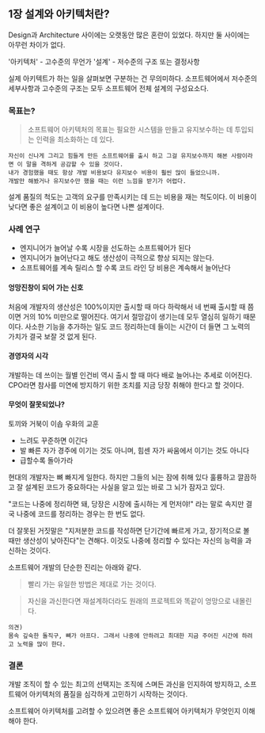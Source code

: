 ## 1장 설계와 아키텍처란?

Design과 Architecture 사이에는 오랫동안 많은 혼란이 있었다.
하지만 둘 사이에는 아무런 차이가 없다. 

'아키텍처' - 고수준의 무언가
'설계' - 저수준의 구조 또는 결정사항

실제 아키텍트가 하는 일을 살펴보면 구분하는 건 무의미하다.
소프트웨어에서 저수준의 세부사항과 고수준의 구조는 모두 소프트웨어 전체 설계의 구성요소다.

### 목표는?

> 소프트웨어 아키텍처의 목표는 필요한 시스템을 만들고 유지보수하는 데 투입되는 인력을 최소화하는 데 있다.

```
자신이 신나게 그리고 힘들게 만든 소프트웨어를 출시 하고 그걸 유지보수까지 해본 사람이라면 이 말을 격하게 공감할 수 있을 것이다.
내가 경험했을 때도 항상 개발 비용보다 유지보수 비용이 훨씬 많이 들었으니까.
개발만 해봤거나 유지보수만 했을 때는 이런 느낌을 받기가 어렵다.
```

설계 품질의 척도는 고객의 요구를 만족시키는 데 드는 비용을 재는 척도이다. 
이 비용이 낮다면 좋은 설계이고
이 비용이 높다면 나쁜 설계이다.

### 사례 연구

- 엔지니어가 늘어날 수록 시장을 선도하는 소프트웨어가 된다
- 엔지니어가 늘어난다고 해도 생산성이 극적으로 향상 되지는 않는다.
- 소프트웨어를 계속 릴리스 할 수록 코드 라인 당 비용은 계속해서 늘어난다

#### 엉망진창이 되어 가는 신호

처음에 개발자의 생산성은 100%이지만 출시할 때 마다 하락해서 네 번째 출시할 때 쯤이면 거의 10% 미만으로 떨어진다.
여기서 절망감이 생기는데 모두 열심히 일하기 때문이다.
사소한 기능을 추가하는 일도 코드 정리하는데 들이는 시간이 더 들면
그 노력의 가치가 결국 보잘 것 없게 된다.

#### 경영자의 시각

개발하는 데 쓰이는 월별 인건비 역시 출시 할 때 마다 배로 늘어나는 추세로 이어진다.
CPO라면 참사를 미연에 방지하기 위한 조치를 지금 당장 취해야 한다고 할 것이다.

#### 무엇이 잘못되었나?

토끼와 거북이 이솝 우화의 교훈

- 느려도 꾸준하면 이긴다
- 발 빠른 자가 경주에 이기는 것도 아니며, 힘센 자가 싸움에서 이기는 것도 아니다
- 급할수록 돌아가라

현대의 개발자는 뼈 빠지게 일한다. 하지만 그들의 뇌는 잠에 취해 있다
훌륭하고 깔끔하고 잘 설계된 코드가 중요하다는 사실을 알고 있는 바로 그 뇌가 잠자고 있다.

"코드는 나중에 정리하면 돼, 당장은 시장에 출시하는 게 먼저야!" 라는 말로 속지만
결국 나중에 코드를 정리하는 경우는 한 번도 없다.

더 잘못된 거짓말은 "지저분한 코드를 작성하면 단기간에 빠르게 가고, 장기적으로 볼 때만 생산성이 낮아진다"는 견해다.
이것도 나중에 정리할 수 있다는 자신의 능력을 과신하는 것이다.

소프트웨어 개발의 단순한 진리는 아래와 같다.

> 빨리 가는 유일한 방법은 제대로 가는 것이다. 

> 자신을 과신한다면 재설계하더라도 원래의 프로젝트와 똑같이 엉망으로 내몰린다.

```
의견)
몸속 깊숙한 돌직구, 뼈가 아프다. 그래서 나중에 안하려고 최대한 지금 주어진 시간에 하려고 노력을 많이 한다.
``` 

### 결론

개발 조직이 할 수 있는 최고의 선택지는
조직에 스며든 과신을 인지하여 방지하고, 소프트웨어 아키텍처의 품질을 심각하게 고민하기 시작하는 것이다.

소프트웨어 아키텍처를 고려할 수 있으려면
좋은 소프트웨어 아키텍처가 무엇인지 이해해야 한다.